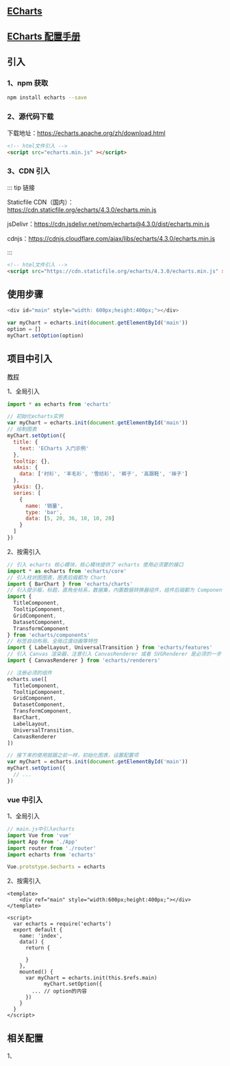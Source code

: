 ## [ECharts](https://echarts.apache.org/examples/zh/index.html)

## [ECharts 配置手册](https://echarts.apache.org/zh/option.html#title)

## 引入

### 1、npm 获取

```bash
npm install echarts --save
```

### 2、源代码下载

下载地址：https://echarts.apache.org/zh/download.html

```html
<!-- html文件引入 -->
<script src="echarts.min.js" ></script>
```

### 3、CDN 引入

::: tip 链接

Staticfile CDN（国内）：https://cdn.staticfile.org/echarts/4.3.0/echarts.min.js

jsDelivr：https://cdn.jsdelivr.net/npm/echarts@4.3.0/dist/echarts.min.js

cdnjs：https://cdnjs.cloudflare.com/ajax/libs/echarts/4.3.0/echarts.min.js

:::

```html
<!-- html文件引入 -->
<script src="https://cdn.staticfile.org/echarts/4.3.0/echarts.min.js" ></script>
```

## 使用步骤

```js
<div id="main" style="width: 600px;height:400px;"></div>

var myChart = echarts.init(document.getElementById('main'))
option = []
myChart.setOption(option)
```

## 项目中引入

[教程](https://echarts.apache.org/handbook/zh/basics/import/)

1、全局引入

```js
import * as echarts from 'echarts'

// 初始化echarts实例
var myChart = echarts.init(document.getElementById('main'))
// 绘制图表
myChart.setOption({
  title: {
    text: 'ECharts 入门示例'
  },
  tooltip: {},
  xAxis: {
    data: ['衬衫', '羊毛衫', '雪纺衫', '裤子', '高跟鞋', '袜子']
  },
  yAxis: {},
  series: [
    {
      name: '销量',
      type: 'bar',
      data: [5, 20, 36, 10, 10, 20]
    }
  ]
})
```

2、按需引入

```js
// 引入 echarts 核心模块，核心模块提供了 echarts 使用必须要的接口
import * as echarts from 'echarts/core'
// 引入柱状图图表，图表后缀都为 Chart
import { BarChart } from 'echarts/charts'
// 引入提示框，标题，直角坐标系，数据集，内置数据转换器组件，组件后缀都为 Component
import {
  TitleComponent,
  TooltipComponent,
  GridComponent,
  DatasetComponent,
  TransformComponent
} from 'echarts/components'
// 标签自动布局、全局过渡动画等特性
import { LabelLayout, UniversalTransition } from 'echarts/features'
// 引入 Canvas 渲染器，注意引入 CanvasRenderer 或者 SVGRenderer 是必须的一步
import { CanvasRenderer } from 'echarts/renderers'

// 注册必须的组件
echarts.use([
  TitleComponent,
  TooltipComponent,
  GridComponent,
  DatasetComponent,
  TransformComponent,
  BarChart,
  LabelLayout,
  UniversalTransition,
  CanvasRenderer
])

// 接下来的使用就跟之前一样，初始化图表，设置配置项
var myChart = echarts.init(document.getElementById('main'))
myChart.setOption({
  // ...
})
```

### vue 中引入

1、全局引入

```js
// main.js中引入echarts
import Vue from 'vue'
import App from './App'
import router from './router'
import echarts from 'echarts'

Vue.prototype.$echarts = echarts
```

2、按需引入

```vue
<template>
	<div ref="main" style="width:600px;height:400px;"></div>
</template>

<script>
  var echarts = require('echarts')
  export default {
    name: 'index',
    data() {
      return {
        
      }
    },
    mounted() {
      var myChart = echarts.init(this.$refs.main)
			myChart.setOption({
        ... // option的内容
      })
    }
  }
</script>
```



## 相关配置

1、